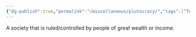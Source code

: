 ```yaml
---
{"dg-publish":true,"permalink":"/miscellaneous/plutocracy/","tags":["Terminology","Government"]}
---
```


A society that is ruled/controlled by people of great wealth or income.